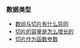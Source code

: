 ### 数据类型

- [数组与切片有什么异同](docs/slice-array.md)
- [切片的容量是怎么增长的](docs/slice-cap.md)
- [切片作为函数参数](docs/slice-param.md)